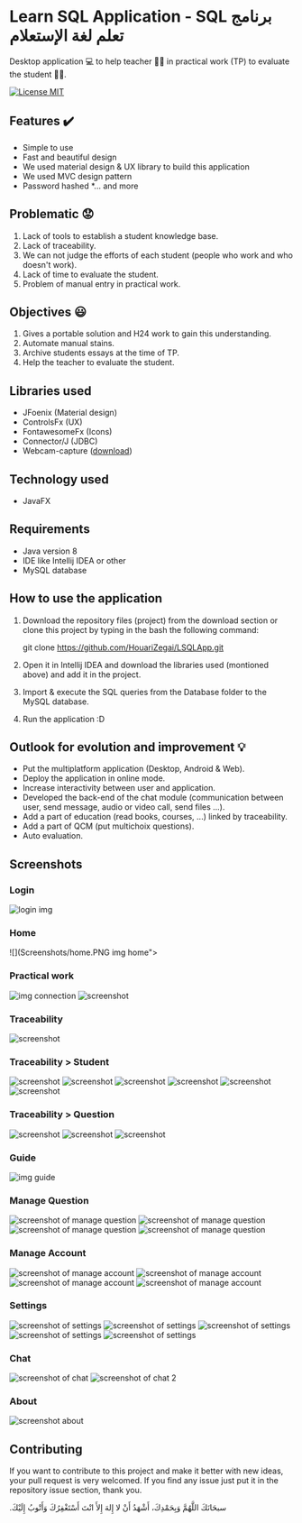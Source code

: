 # Learn SQL Application - SQL برنامج تعلم لغة الإستعلام
Desktop application :computer: to help teacher 👨‍🏫  in practical work (TP) to evaluate the student 👨‍🎓.

[![License MIT](https://img.shields.io/badge/license-MIT-blue.svg)](LICENSE)


## Features :heavy_check_mark:
* Simple to use
* Fast and beautiful design
* We used material design & UX library to build this application
* We used MVC design pattern
* Password hashed
*... and more

## Problematic :worried:
1. Lack of tools to establish a student knowledge base.
2. Lack of traceability.
3. We can not judge the efforts of each student (people who work and who doesn't work).
4. Lack of time to evaluate the student.
5. Problem of manual entry in practical work.

## Objectives :smiley:
1. Gives a portable solution and H24 work to gain this understanding.
2. Automate manual stains.
3. Archive students essays at the time of TP.
4. Help the teacher to evaluate the student.

## Libraries used
* JFoenix (Material design)
* ControlsFx (UX)
* FontawesomeFx (Icons)
* Connector/J (JDBC)
* Webcam-capture ([download](http://webcam-capture.sarxos.pl))

## Technology used
* JavaFX

## Requirements
* Java version 8
* IDE like Intellij IDEA or other
* MySQL database

## How to use the application
1. Download the repository files (project) from the download section or clone this project by typing in the bash the following command:

    git clone https://github.com/HouariZegai/LSQLApp.git
2. Open it in Intellij IDEA and download the libraries used (montioned above) and add it in the project.
3. Import & execute the SQL queries from the Database folder to the MySQL database.
4. Run the application :D

## Outlook for evolution and improvement :bulb:
* Put the multiplatform application (Desktop, Android & Web).
* Deploy the application in online mode.
* Increase interactivity between user and application.
* Developed the back-end of the chat module (communication between user, send message, audio or video call, send files ...).
* Add a part of education (read books, courses, ...) linked by traceability.
* Add a part of QCM (put multichoix questions).
* Auto evaluation.

## Screenshots

### Login
![login img](Screenshots/login.PNG)

### Home
![](Screenshots/home.PNG img home"><br/>

### Practical work
![img connection](Screenshots/practical-work/c3.PNG)
![screenshot](Screenshots/practical-work/c6.PNG)

### Traceability
![screenshot](Screenshots/traceability/trac.PNG)
### Traceability > Student
![screenshot](Screenshots/traceability/trac-student/trac2.PNG)
![screenshot](Screenshots/traceability/trac-student/trac3.PNG)
![screenshot](Screenshots/traceability/trac-student/trac4.PNG)
![screenshot](Screenshots/traceability/trac-student/trac5.PNG)
![screenshot](Screenshots/traceability/trac-student/trac6.PNG)
![screenshot](Screenshots/traceability/trac-student/trac7.PNG)
### Traceability > Question
![screenshot](Screenshots/traceability/trac-question/trac8.PNG)
![screenshot](Screenshots/traceability/trac-question/trac9.PNG)
![screenshot](Screenshots/traceability/trac-question/trac10.PNG)

### Guide
![img guide](Screenshots/guide.PNG)

### Manage Question
![screenshot of manage question](Screenshots/manage-question/q.PNG)
![screenshot of manage question](Screenshots/manage-question/q2.PNG)
![screenshot of manage question](Screenshots/manage-question/q3.PNG)
![screenshot of manage question](Screenshots/manage-question/q4.PNG)

### Manage Account
![screenshot of manage account](Screenshots/manage-account/a.PNG)
![screenshot of manage account](Screenshots/manage-account/a2.PNG)
![screenshot of manage account](Screenshots/manage-account/a3.PNG)
![screenshot of manage account](Screenshots/manage-account/a4.PNG)

### Settings
![screenshot of settings](Screenshots/settings/s.PNG)
![screenshot of settings](Screenshots/settings/s2.PNG)
![screenshot of settings](Screenshots/settings/s3.PNG)
![screenshot of settings](Screenshots/settings/s4.PNG)
![screenshot of settings](Screenshots/settings/s5.PNG)

### Chat
![screenshot of chat](Screenshots/chat/c.PNG)
![screenshot of chat 2](Screenshots/chat/c2.PNG)

### About
![screenshot about](Screenshots/about.PNG)

## Contributing
If you want to contribute to this project and make it better with new ideas, your pull request is very welcomed.
If you find any issue just put it in the repository issue section, thank you.

.سبحَانَكَ اللَّهُمَّ وَبِحَمْدِكَ، أَشْهَدُ أَنْ لا إِلهَ إِلأَ انْتَ أَسْتَغْفِرُكَ وَأَتْوبُ إِلَيْكَ
